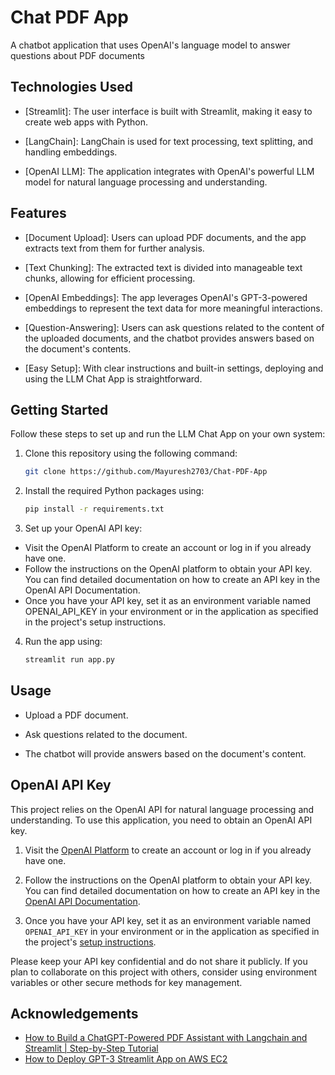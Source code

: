 
# Chat PDF App 

A chatbot application that uses OpenAI's language model to answer questions about PDF documents

## Technologies Used
 - [Streamlit]: The user interface is built with Streamlit, making it easy to create web apps with Python.

 - [LangChain]: LangChain is used for text processing, text splitting, and handling embeddings.

 - [OpenAI LLM]: The application integrates with OpenAI's powerful LLM model for natural language processing and understanding.


## Features
 - [Document Upload]: Users can upload PDF documents, and the app extracts text from them for further analysis.

 - [Text Chunking]: The extracted text is divided into manageable text chunks, allowing for efficient processing.

 - [OpenAI Embeddings]: The app leverages OpenAI's GPT-3-powered embeddings to represent the text data for more meaningful interactions.

 - [Question-Answering]: Users can ask questions related to the content of the uploaded documents, and the chatbot provides answers based on the document's contents.

 - [Easy Setup]: With clear instructions and built-in settings, deploying and using the LLM Chat App is straightforward.


## Getting Started
Follow these steps to set up and run the LLM Chat App on your own system:

1. Clone this repository using the following command:
   ```sh
   git clone https://github.com/Mayuresh2703/Chat-PDF-App

2. Install the required Python packages using:
    ```sh
    pip install -r requirements.txt

3. Set up your OpenAI API key:

 - Visit the OpenAI Platform to create an account or log in if you already have one.
 - Follow the instructions on the OpenAI platform to obtain your API key. You can find detailed documentation on how to create an API key in the OpenAI API Documentation.
 - Once you have your API key, set it as an environment variable named OPENAI_API_KEY in your environment or in the application as specified in the project's setup instructions.

4. Run the app using:
    ```sh
    streamlit run app.py


## Usage
 - Upload a PDF document.

 - Ask questions related to the document.

 - The chatbot will provide answers based on the document's content.

## OpenAI API Key

This project relies on the OpenAI API for natural language processing and understanding. To use this application, you need to obtain an OpenAI API key.

1. Visit the [OpenAI Platform](https://platform.openai.com/) to create an account or log in if you already have one.

2. Follow the instructions on the OpenAI platform to obtain your API key. You can find detailed documentation on how to create an API key in the [OpenAI API Documentation](https://platform.openai.com/docs/guides/authentication).

3. Once you have your API key, set it as an environment variable named `OPENAI_API_KEY` in your environment or in the application as specified in the project's [setup instructions](#getting-started).

Please keep your API key confidential and do not share it publicly. If you plan to collaborate on this project with others, consider using environment variables or other secure methods for key management.

## Acknowledgements

 - [How to Build a ChatGPT-Powered PDF Assistant with Langchain and Streamlit | Step-by-Step Tutorial ](https://www.youtube.com/watch?v=RIWbalZ7sTo)
 - [How to Deploy GPT-3 Streamlit App on AWS EC2](https://www.youtube.com/watch?v=904cW9lJ7LQ)

